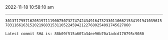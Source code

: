 2022-11-18 10:58:10 am

---

`301371795716205197111900750732747424349164732330110662153419194103961578311661631520219883153110522459421227680254091745627860`

`Latest commit SHA is: 88b09f515a607a34ee96b70a1adcd170795c9080 `
